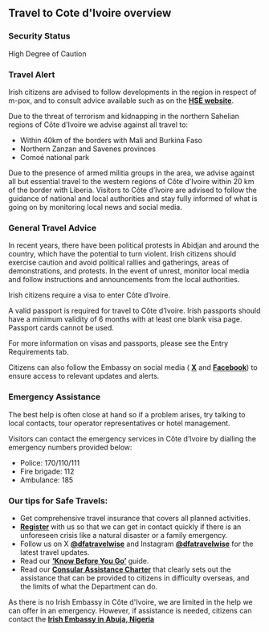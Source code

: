 ## Travel to Cote d'Ivoire overview

### **Security Status**

High Degree of Caution

### **Travel Alert**

Irish citizens are advised to follow developments in the region in respect of m-pox, and to consult advice available such as on the [**HSE website**](https://www2.hse.ie/conditions/mpox/).

Due to the threat of terrorism and kidnapping in the northern Sahelian regions of Côte d'Ivoire we advise against all travel to:

* Within 40km of the borders with Mali and Burkina Faso
* Northern Zanzan and Savenes provinces
* Comoé national park

Due to the presence of armed militia groups in the area, we advise against all but essential travel to the western regions of Côte d'Ivoire within 20 km of the border with Liberia. Visitors to Côte d’Ivoire are advised to follow the guidance of national and local authorities and stay fully informed of what is going on by monitoring local news and social media.

### **General Travel Advice**

In recent years, there have been political protests in Abidjan and around the country, which have the potential to turn violent. Irish citizens should exercise caution and avoid political rallies and gatherings, areas of demonstrations, and protests. In the event of unrest, monitor local media and follow instructions and announcements from the local authorities.

Irish citizens require a visa to enter Côte d’Ivoire.

A valid passport is required for travel to Côte d’Ivoire. Irish passports should have a minimum validity of 6 months with at least one blank visa page. Passport cards cannot be used.

For more information on visas and passports, please see the Entry Requirements tab.

Citizens can also follow the Embassy on social media ( [**X**](https://x.com/IrlEmbNigeria) and [**Facebook**](https://www.facebook.com/embassyofirelandnigeria/)) to ensure access to relevant updates and alerts.

### **Emergency Assistance**

The best help is often close at hand so if a problem arises, try talking to local contacts, tour operator representatives or hotel management.

Visitors can contact the emergency services in Côte d’Ivoire by dialling the emergency numbers provided below:

* Police: 170/110/111
* Fire brigade: 112
* Ambulance: 185

### **Our tips for Safe Travels:**

* Get comprehensive travel insurance that covers all planned activities.
* [**Register**](https://www.ireland.ie/en/dfa/overseas-travel/citizens-registration/) with us so that we can get in contact quickly if there is an unforeseen crisis like a natural disaster or a family emergency.
* Follow us on X [**@dfatravelwise**](https://www.twitter.com/DFATravelWise) and Instagram [**@dfatravelwise**](https://www.instagram.com/dfatravelwise/) for the latest travel updates.
* Read our [**‘Know Before You Go’**](https://www.ireland.ie/en/dfa/overseas-travel/know-before-you-go/) guide.
* Read our [**Consular Assistance Charter**](https://www.ireland.ie/en/dfa/overseas-travel/assistance-abroad/consular-assistance-charter/) that clearly sets out the assistance that can be provided to citizens in difficulty overseas, and the limits of what the Department can do.

As there is no Irish Embassy in Côte d'Ivoire, we are limited in the help we can offer in an emergency. However, if assistance is needed, citizens can contact the [**Irish Embassy in Abuja, Nigeria**](https://www.ireland.ie/en/nigeria/abuja/)